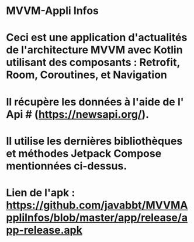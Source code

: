 # MVVM-Appli Infos

# Ceci est une application d'actualités de l'architecture MVVM avec Kotlin utilisant des composants : Retrofit, Room, Coroutines, et Navigation

# Il récupère les données à l'aide  de l' Api # (https://newsapi.org/).

# Il utilise les dernières bibliothèques et méthodes Jetpack Compose mentionnées ci-dessus.

# Lien de l'apk : https://github.com/javabbt/MVVMAppliInfos/blob/master/app/release/app-release.apk
